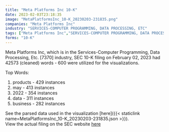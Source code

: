 ```yaml
---
title: "Meta Platforms Inc 10-K"
date: 2023-02-03T23:18:35
image: "MetaPlatformsInc_10-K_20230203-231835.png"
companies: "Meta Platforms Inc"
industry: "SERVICES-COMPUTER PROGRAMMING, DATA PROCESSING, ETC"
tags: ["Meta Platforms Inc","SERVICES-COMPUTER PROGRAMMING, DATA PROCESSING, ETC.","02-02-2023","10-K"]
forms: "10-K"
---
```

Meta Platforms Inc, which is in the Services-Computer Programming, Data Processing, Etc. [7370] industry, SEC 10-K filing on February 02, 2023 had 42573 (cleaned) words - 600 were utilized for the visualizations.

Top Words:
1. products - 429 instances
2. may - 413 instances
3. 2022 - 354 instances
4. data - 311 instances
5. business - 282 instances


See the parsed data used in the visualization [here]({{< staticlink name=MetaPlatformsInc_10-K_20230203-231835.json >}}).  
View the actual filing on the SEC website [here](https://www.sec.gov/Archives/edgar/data/1326801/0001326801-23-000013.txt)
